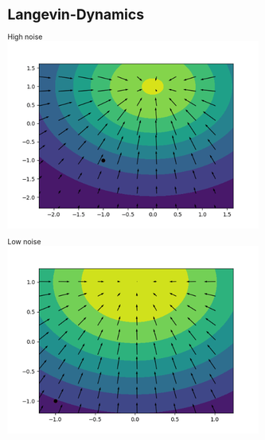 ﻿# Langevin-Dynamics
High noise
![alt-text](https://github.com/claCase/Langevin-Dynamics/blob/main/Figures/anim1.gif)

Low noise
![alt-text](https://github.com/claCase/Langevin-Dynamics/blob/main/Figures/anim.gif)

